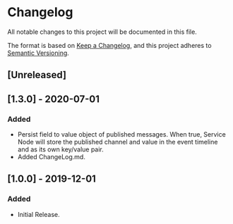 # Changelog
All notable changes to this project will be documented in this file.

The format is based on [Keep a Changelog](https://keepachangelog.com/en/1.0.0/),
and this project adheres to [Semantic Versioning](https://semver.org/spec/v2.0.0.html).

## [Unreleased]  

## [1.3.0] - 2020-07-01
### Added   
- Persist field to value object of published messages. When true, Service Node will store the published channel and value in the event timeline and as its own key/value pair.  
- Added ChangeLog.md.   

## [1.0.0] - 2019-12-01  
### Added   
- Initial Release.  